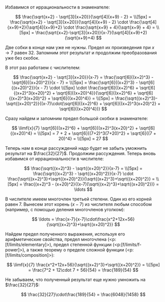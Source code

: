 Избавимся от иррациональности в знаменателе:

$$ \frac{\sqrt{x+2} - \sqrt[3]{x+20}}{\sqrt[4]{x+9} - 2} = \\[5px] = \frac{\sqrt{x+2} - \sqrt[3]{x+20}}{\sqrt[4]{x+9} - 2} \cdot \frac{\sqrt[4]{x+9}+2}{\sqrt[4]{x+9}+2} \cdot \frac{\sqrt{x+9} + 4}{\sqrt{x+9} + 4} = \\[5px] = \frac{\sqrt{x+2}-\sqrt[3]{x+20}}{x-7}(\sqrt[4]{x+9}+2)(\sqrt{x+9}+4) $$

Две собки в конце нам уже не нужны. Предел их произведения при $x \to 7$ равен $32$. Запомним этот результат и продолжим преобразования уже без скобок.

В этот раз работаем с числителем:

$$ \frac{\sqrt{x+2} - \sqrt[3]{x+20}}{x-7} = \frac{\sqrt[6]{(x+2)^3} - \sqrt[6]{(x+20)^2}}{x - 7} = \\[5px] = \frac{\sqrt[6]{(x+2)^3} - \sqrt[6]{(x+20)^2}}{x - 7} \cdot \\[5px] \cdot \frac{\sqrt[6]{(x+2)^6} + \sqrt[6]{(x+2)^3(x+20)^2} + \sqrt[6]{(x+20)^4}}{\sqrt[6]{(x+2)^6} + \sqrt[6]{(x+2)^3(x+20)^2} + \sqrt[6]{(x+20)^4}} = \\[5px] = \frac{\sqrt{(x+2)^3}-\sqrt{(x+20)^2}}{(x-7)\cdot(\sqrt[6]{(x+2)^6} + \sqrt[6]{(x+2)^3(x+20)^2} + \sqrt[6]{(x+20)^4})} $$

Сразу найдем и запомним предел большой скобки в знаменателе:

$$ \limf{x}{7} \sqrt[6]{(x+2)^6} + \sqrt[6]{(x+2)^3(x+20)^2} + \sqrt[6]{(x+20)^4} = \\[5px] = 7 + 2 + \sqrt[6]{(7+2)^3(7+20)^2} + \sqrt[6]{(7 + 20)^4} = \\[5px] = 27 $$

Теперь нам в конце рассуждений надо будет не забыть уможнить результат на $\frac{32}{27}$. Продолжим рассуждения. Теперь вновь избавимся от иррациональности в числителе:

$$ \frac{\sqrt{(x+2)^3} - \sqrt{(x+20)^2}}{x-7} = \\[5px] = \frac{\sqrt{(x+2)^3} - \sqrt{(x+20)^2}}{x-7} \cdot \frac{\sqrt{(x+2)^3}+\sqrt{(x+20)^2}}{\sqrt{(x+2)^3}+\sqrt{(x+20)^2}} = \\[5px] = \frac{(x+2)^3 - (x+20)^2}{(x-7)(\sqrt{(x+2)^3}+\sqrt{(x+20)^2})} = \ldots $$

В числителе имеем многочлен третьей степени. Один из его корней равен $7$. Вынесем этот корень $(x-7)$ из числителя любым способом (например, с помощью деления многочленов уголком):

$$ \ldots = \frac{x-7}{x-7}\cdot\frac{x^2+12x+56}{\sqrt{(x+2)^3}+\sqrt{(x+20)^2}} $$

Найдем предел полученного выражения, используя его арифметические свойства, предел многочлена (<p:[f/limits/elementary]>), предел степенной функции (<p:[f/limits/f-power]>), а также теорему о пределе сложной функции (<p:[f/limits/composition]>):

$$ \limf{x}{7} \frac{x^2+12x+56}{\sqrt{(x+2)^3}+\sqrt{(x+20)^2}} = \\[5px] = \frac{7^2 + 12\cdot 7 + 56}{54} = \frac{189}{54} $$

Не забываем, что полученный результат еще нужно умножить на $\frac{32}{27}$:

$$ \frac{32}{27}\cdot\frac{189}{54} = \frac{6048}{1458} $$